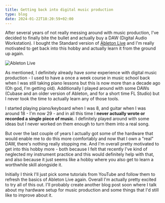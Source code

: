 ```yaml
---
title: Getting back into digital music production
type: blog
date: 2024-01-22T18:20:59+02:00
---
```


After several years of not really messing around with music production, I've decided to finally bite the bullet and actually buy a DAW (Digital Audio Workstation). I bought the Standard version of [Ableton Live](https://www.ableton.com/en/live/) and I'm really motivated to get back into this hobby and actually learn it from the ground up again.
<!--more-->

![Ableton Live](/img/blog/ableton-live.png)

As mentioned, I definitely already have *some* experience with digital music production - I used to have a once a week course in music school back when I was still taking piano lessons but this is now more than a decade ago (Oh god, I'm getting old). Additionally I played around with some DAWs (Cubase and an older version of Ableton, and for a short time FL Studio) but I never took the time to actually learn any of those tools.

I started playing piano/keyboard when I was 8, and guitar when I was around 18 - I'm now 29 - and in all this time I **never actually wrote or recorded a single piece of music**. I definitely played around with some ideas but I never worked on them enough to turn them into a real song.

But over the last couple of years I actually got some of the hardware that would enable me to do this more comfortably and now that I own a "real" DAW, there's nothing really stopping me. And I'm overall pretty motivated to get into this hobby more - both because I felt that recently I've kind of neglected my instrument practice and this would definitely help with that, and also because it just seems like a hobby where you also get to learn a worthwhile skill alongside it.

Initially I think I'll just pick some tutorials from YouTube and follow them to refresh the basics of Ableton Live again. Overall I'm actually pretty excited to try all of this out. I'll probably create another blog post soon where I talk about my hardware setup for music production and some things that I'd still like to improve about it.
